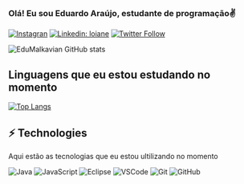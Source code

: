 ### Olá! Eu sou Eduardo Araújo, estudante de programação✌️

[![Instagran](https://img.shields.io/badge/Instagram-E4405F?style=for-the-badge&logo=instagram&logoColor=white)](https://www.instagram.com/edumalkavian/)
[![Linkedin: loiane](https://img.shields.io/badge/-Linkedin-blue?style=flat-square&logo=Linkedin&logoColor=white&link=https://www.linkedin.com/in/loiane/)](https://www.linkedin.com/in/eduardoaraujo2/)
[![Twitter Follow](https://img.shields.io/twitter/follow/eduaraujoedu?style=social)](https://twitter.com/eduaraujoedu)

![EduMalkavian GitHub stats](https://github-readme-stats.vercel.app/api?username=EduardoMalkavian&show_icons=true&theme=radical)


## Linguagens que eu estou estudando no momento

[![Top Langs](https://github-readme-stats.vercel.app/api/top-langs/?username=EduardoMalkavian)](https://github.com//github-readme-stats)


## ⚡ Technologies
Aqui estão as tecnologias que eu estou ultilizando no momento

![Java](https://img.shields.io/badge/-Java-007396?style=flat-square&logo=java)
![JavaScript](https://img.shields.io/badge/-JavaScript-black?style=flat-square&logo=javascript)
![Eclipse](https://img.shields.io/badge/-Eclipse-2C2255?style=flat-square&logo=eclipse&logoColor=white)
![VSCode](https://img.shields.io/badge/-VSCode-007ACC?style=flat-square&logo=visual-studio-code&logoColor=white)
![Git](https://img.shields.io/badge/-Git-black?style=flat-square&logo=git)
![GitHub](https://img.shields.io/badge/-GitHub-181717?style=flat-square&logo=github)
